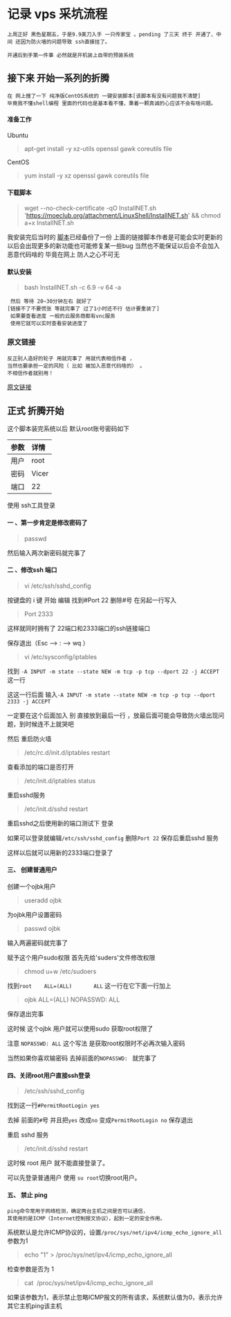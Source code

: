 # 记录 vps 采坑流程 
	
	上周正好 黑色星期五，于是9.9美刀入手 一只传家宝 。pending 了三天 终于 开通了、中间 还因为防火墙的问题导致 ssh直接挂了。

 	开通后到手第一件事 必然就是开机装上自带的预装系统  
 	
## 接下来 开始一系列的折腾

	在 网上搜了一下 纯净版CentOS系统的 一键安装脚本[该脚本有没有问题我不清楚]
	毕竟我不懂shell编程 里面的代码也是基本看不懂，秉着一颗真诚的心应该不会有啥问题。
	
#### 准备工作 

Ubuntu

>apt-get install -y xz-utils openssl gawk coreutils file

CentOS

>yum install -y xz openssl gawk coreutils file	

#### 下载脚本

>wget --no-check-certificate -qO InstallNET.sh 'https://moeclub.org/attachment/LinuxShell/InstallNET.sh' && chmod a+x InstallNET.sh	
	
我安装完后当时的 [脚本](https://github.com/xx13295/MD-Note/blob/master/linux/InstallNET.sh/)已经备份了一份 
上面的链接脚本作者是可能会实时更新的以后会出现更多的新功能也可能修复某一些bug
 当然也不能保证以后会不会加入恶意代码啥的 毕竟在网上 防人之心不可无

#### 默认安装
	
>bash InstallNET.sh -c 6.9 -v 64 -a
	 
	 然后 等待 20~30分钟左右 就好了
	[链接不了不要慌张 等就完事了 过了1小时还不行 估计要重装了]
	 如果要查看进度 一般的云服务商都有vnc服务
	 使用它就可以实时查看安装进度了

### 原文链接 

	反正别人造好的轮子 用就完事了 用就代表相信作者 ， 
	当然也要承担一定的风险（ 比如 被加入恶意代码啥的） 。
	不相信作者就别用！

[原文链接](https://moeclub.org/2018/04/03/603/)

## 正式 折腾开始

   这个脚本装完系统以后 默认root账号密码如下
   
|参数|详情|
|:-|:-|
|用户|root |   
|密码|Vicer |   
|端口|22 |     

使用 ssh工具登录 

#### 一 、第一步肯定是修改密码了

>passwd 

然后输入两次新密码就完事了

#### 二 、修改ssh 端口

>vi /etc/ssh/sshd_config

按键盘的 i 键 开始 编辑
找到#Port 22
删除#号 
在另起一行写入 

>Port 2333

这样就同时拥有了 22端口和2333端口的ssh链接端口

保存退出（Esc --> :  -->  wq ）

>vi /etc/sysconfig/iptables

找到 `-A INPUT -m state --state NEW -m tcp -p tcp --dport 22 -j ACCEPT` 这一行

这这一行后面 输入`-A INPUT -m state --state NEW -m tcp -p tcp --dport 2333 -j ACCEPT`

一定要在这个后面加入 别 直接放到最后一行 ，放最后面可能会导致防火墙出现问题，到时候连不上就哭吧

然后 重启防火墙

>/etc/rc.d/init.d/iptables restart

查看添加的端口是否打开

>/etc/init.d/iptables status

重启sshd服务

>/etc/init.d/sshd restart

重启sshd之后使用新的端口测试下 登录 

如果可以登录就编辑`/etc/ssh/sshd_config` 删除`Port 22` 保存后重启sshd 服务

这样以后就可以用新的2333端口登录了

#### 三、 创建普通用户  

创建一个ojbk用户

>useradd  ojbk

为ojbk用户设置密码

>passwd ojbk

输入两遍密码就完事了

赋予这个用户sudo权限 首先先给'suders'文件修改权限

>chmod u+w /etc/sudoers

找到`root    ALL=(ALL)       ALL` 这一行在它下面一行加上

>ojbk    ALL=(ALL)       NOPASSWD: ALL

保存退出完事 

这时候 这个ojbk 用户就可以使用sudo 获取root权限了

注意 `NOPASSWD: ALL` 这个写法 是获取root权限时不必再次输入密码

当然如果你喜欢输密码 去掉前面的`NOPASSWD: ` 就完事了

#### 四、关闭root用户直接ssh登录

>/etc/ssh/sshd_config


找到这一行`#PermitRootLogin yes`

去掉 前面的`#`号 并且把`yes` 改成`no`
变成`PermitRootLogin no`
保存退出

重启 sshd 服务
>/etc/init.d/sshd restart

这时候 root 用户 就不能直接登录了。 

可以先登录普通用户 使用 `su root`切换root用户。


#### 五、 禁止 ping  
	
	ping命令常用于网络检测，确定两台主机之间是否可以通信，
	其使用的是ICMP（Internet控制报文协议），起到一定的安全作用。


系统默认是允许ICMP协议的，设置`/proc/sys/net/ipv4/icmp_echo_ignore_all`参数为1

> echo "1" > /proc/sys/net/ipv4/icmp_echo_ignore_all

检查参数是否为 1

>cat  /proc/sys/net/ipv4/icmp_echo_ignore_all

如果该参数为1，表示禁止忽略ICMP报文的所有请求，系统默认值为0，表示允许其它主机ping该主机























